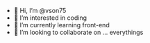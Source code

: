 - 👋 Hi, I’m @vson75
- 👀 I’m interested in coding
- 🌱 I’m currently learning front-end
- 💞️ I’m looking to collaborate on ... everythings

<!---
vson75/vson75 is a ✨ special ✨ repository because its `README.md` (this file) appears on your GitHub profile.
You can click the Preview link to take a look at your changes.
--->
